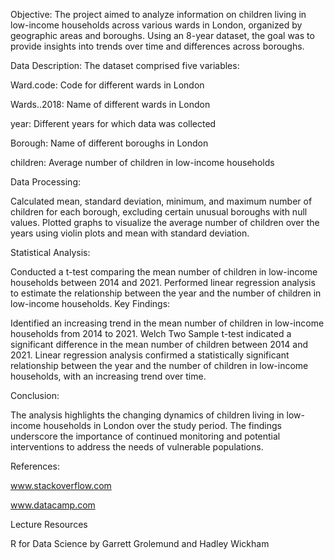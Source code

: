 Objective:
The project aimed to analyze information on children living in low-income households across various wards in London, organized by geographic areas and boroughs. Using an 8-year dataset, the goal was to provide insights into trends over time and differences across boroughs.

Data Description:
The dataset comprised five variables:

Ward.code: Code for different wards in London

Wards..2018: Name of different wards in London

year: Different years for which data was collected

Borough: Name of different boroughs in London

children: Average number of children in low-income households

Data Processing:

Calculated mean, standard deviation, minimum, and maximum number of children for each borough, excluding certain unusual boroughs with null values.
Plotted graphs to visualize the average number of children over the years using violin plots and mean with standard deviation.

Statistical Analysis:

Conducted a t-test comparing the mean number of children in low-income households between 2014 and 2021.
Performed linear regression analysis to estimate the relationship between the year and the number of children in low-income households.
Key Findings:

Identified an increasing trend in the mean number of children in low-income households from 2014 to 2021.
Welch Two Sample t-test indicated a significant difference in the mean number of children between 2014 and 2021.
Linear regression analysis confirmed a statistically significant relationship between the year and the number of children in low-income households, with an increasing trend over time.

Conclusion:

The analysis highlights the changing dynamics of children living in low-income households in London over the study period. The findings underscore the importance of continued monitoring and potential interventions to address the needs of vulnerable populations.

References:

www.stackoverflow.com

www.datacamp.com

Lecture Resources

R for Data Science by Garrett Grolemund and Hadley Wickham
